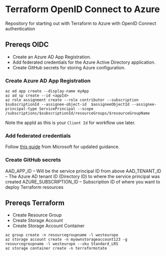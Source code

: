 # Terraform OpenID Connect to Azure

Repository for starting out with Terraform to Azure with OpenID Connect authentication

## Prereqs OIDC

- Create an Azure AD App Registration.
- Add federated credentials for the Azure Active Directory application.
- Create GitHub secrets for storing Azure configuration.

### Create Azure AD App Registration

```pwsh
az ad app create --display-name myApp
az ad sp create --id <appId>
az role assignment create --role contributor --subscription $subscriptionId --assignee-object-id  $assigneeObjectId --assignee-principal-type ServicePrincipal --scope /subscriptions/$subscriptionId/resourceGroups/$resourceGroupName
```

Note the appId as this is your `Client Id` for workflow use later.

### Add federated credentials

Follow [this guide](https://docs.microsoft.com/en-us/azure/developer/github/connect-from-azure?tabs=azure-portal%2Cwindows#add-federated-credentials) from Microsoft for updated guidance.

### Create GitHub secrets

AAD_APP_ID – Will be the service principal ID from above
AAD_TENANT_ID – The Azure AD tenant ID (Directory ID) to where the service principal was created
AZURE_SUBSCRIPTION_ID – Subscription ID of where you want to deploy Terraform resources

## Prereqs Terraform

- Create Resource Group
- Create Storage Account
- Create Storage Account Container

```shell
az group create -n resourcegroupname -l westeurope
az storage account create -n myownstorageaccount123 -g resourcegroupname -l westeurope --sku Standard_LRS
az storage container create -n terraformstate
```

